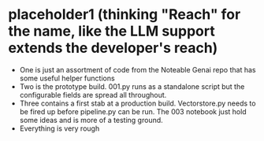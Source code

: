 # placeholder1 (thinking "Reach" for the name, like the LLM support extends the developer's reach)
- One is just an assortment of code from the Noteable Genai repo that has some useful helper functions
- Two is the prototype build. 001.py runs as a standalone script but the configurable fields are spread all throughout.
- Three contains a first stab at a production build. Vectorstore.py needs to be fired up before pipeline.py can be run. The 003 notebook just hold some ideas and is more of a testing ground.
- Everything is very rough

